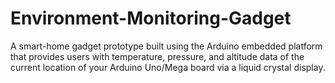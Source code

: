 # Environment-Monitoring-Gadget
A smart-home gadget prototype built using the Arduino embedded platform that provides users with temperature, pressure, and altitude data of the current location of your Arduino Uno/Mega board via a liquid crystal display.
